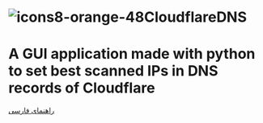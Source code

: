 # ![icons8-orange-48](https://user-images.githubusercontent.com/52942515/227339564-45d03a94-d3e1-44ba-bc60-229d039cf4ee.png)CloudflareDNS
A GUI application made with python to set best scanned IPs in DNS records of Cloudflare
===============
[راهنمای‌ فارسی](https://github.com/MortezaBashsiz/CFScanner)


